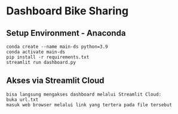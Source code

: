 # Dashboard Bike Sharing

## Setup Environment - Anaconda
```
conda create --name main-ds python=3.9
conda activate main-ds
pip install -r requirements.txt
streamlit run dashboard.py
```

## Akses via Streamlit Cloud
```
bisa langsung mengakses dashboard melalui Streamlit Cloud:
buka url.txt
masuk web browser melalui link yang tertera pada file tersebut
```
